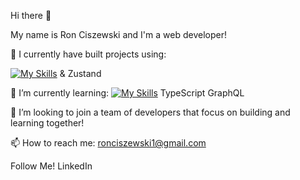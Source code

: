Hi there 👋

My name is Ron Ciszewski and I'm a web developer!

🔭 I currently have built projects using:

[![My Skills](https://skillicons.dev/icons?i=js,react,sass,postgres,express,redux,firebase,aws,materialui,nodejs,html,css,&perline=3)](https://skillicons.dev) & Zustand

🌱 I’m currently learning:
[![My Skills](https://skillicons.dev/icons?i=ts,graphql&perline=3)](https://skillicons.dev) 
TypeScript
GraphQL

💯 I’m looking to join a team of developers that focus on building and learning together!

📫 How to reach me: ronciszewski1@gmail.com

Follow Me!
LinkedIn
